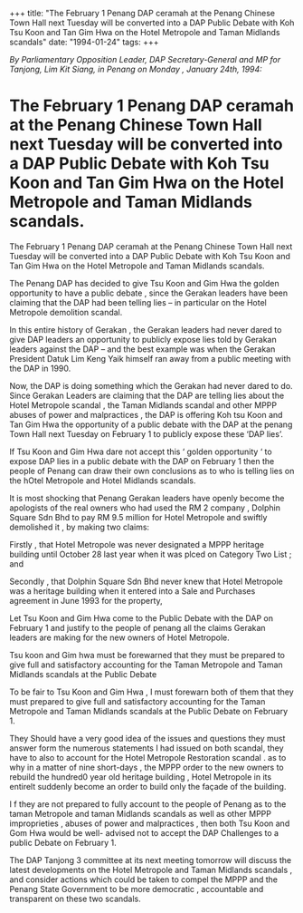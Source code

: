 +++ 
title: "The February 1 Penang DAP ceramah at the Penang Chinese Town Hall next Tuesday will be converted into a DAP Public Debate with Koh Tsu Koon and Tan Gim Hwa on the Hotel Metropole and Taman Midlands scandals"
date: "1994-01-24"
tags:
+++

_By Parliamentary Opposition Leader, DAP Secretary-General and MP for Tanjong, Lim Kit Siang, in Penang   on Monday  , January  24th, 1994:_

# The February 1 Penang DAP ceramah at the Penang Chinese Town Hall next Tuesday will be converted into a DAP Public Debate with Koh Tsu Koon and Tan Gim Hwa on the Hotel Metropole and Taman Midlands scandals.

The February 1 Penang DAP ceramah at the Penang Chinese Town Hall next Tuesday will be converted into a DAP Public Debate with Koh Tsu Koon and Tan Gim Hwa on the Hotel Metropole and Taman Midlands scandals.</u>

The Penang DAP has decided to give Tsu Koon and Gim Hwa the golden opportunity to have a public debate , since the Gerakan leaders have been claiming that the DAP had been telling lies – in particular on the Hotel Metropole demolition scandal.

In this entire history of Gerakan , the Gerakan leaders had never dared to give DAP leaders an opportunity to publicly expose lies told by Gerakan leaders against the DAP – and the best example was when the Gerakan President Datuk Lim Keng Yaik himself ran away from a public meeting with the DAP in 1990.

Now, the DAP is doing something which the Gerakan had never dared to do. Since Gerakan Leaders are claiming that the DAP are telling lies about the Hotel Metropole scandal , the Taman Midlands scandal and other MPPP abuses of power and malpractices , the DAP is offering Koh tsu Koon and Tan Gim Hwa the opportunity of a public debate with the DAP at the penang Town Hall next Tuesday on February 1 to publicly expose these ‘DAP lies’.

If Tsu Koon and Gim Hwa dare not accept this ‘ golden opportunity ‘ to expose DAP lies in a public debate with the DAP on February 1 then the people of Penang can draw their own conclusions as to who is telling lies on the hOtel Metropole and Hotel Midlands scandals.

It is most shocking that Penang Gerakan leaders have openly become the apologists of the real owners who had used the RM 2 company , Dolphin Square Sdn Bhd to pay RM 9.5 million for Hotel Metropole and swiftly demolished it , by making two claims:

Firstly , that Hotel Metropole was never designated a MPPP heritage building until October 28 last year when it was plced on Category Two List ; and 

Secondly , that Dolphin Square Sdn Bhd never knew that Hotel Metropole was a heritage building when it entered into a Sale and Purchases agreement in June 1993 for the property,

Let Tsu Koon and Gim Hwa come to the Public Debate with the DAP on February 1 and justify to the people of penang  all the claims Gerakan leaders are making for the new owners of Hotel Metropole.

Tsu koon and Gim hwa must be forewarned that they must be prepared to give full and satisfactory accounting for the Taman Metropole and Taman Midlands scandals at the Public Debate

To be fair to Tsu Koon and Gim Hwa , I must forewarn both of them that they must prepared to give full and satisfactory accounting for the Taman Metropole and Taman Midlands scandals at the Public Debate on February 1.

They Should have a very good idea of the issues and questions they must answer form the numerous statements I had issued on both scandal, they have to also to account for the Hotel Metropole Restoration scandal . as to why in a matter of nine short-days , the MPPP order to the new owners to rebuild the hundred0 year  old heritage building , Hotel Metropole in its entirelt suddenly become an order to build only the façade of the building.

I f they are not prepared to fully account to the people of Penang as to the taman Metropole and taman Midlands scandals as well as other MPPP improprieties , abuses of power and malpractices , then both Tsu Koon and Gom Hwa would be well- advised not to accept the DAP Challenges to a public Debate on February 1.

The DAP Tanjong 3 committee at its next meeting tomorrow will discuss the latest developments on the Hotel Metropole and Taman Midlands scandals , and consider actions which could be taken to compel the MPPP and the Penang State Government to be more democratic , accountable and transparent on these two scandals.
 
